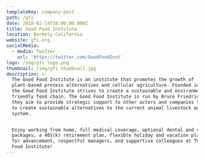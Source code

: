 ```yaml
---
templateKey: company-post
path: /gfi
date: 2018-02-14T16:00:00.000Z
title: Good Food Institute
location: Berkely California
website: gfi.org
socialMedia:
  - media: Twitter
    url: 'https://twitter.com/GoodFoodInst'
logo: /img/gfi logo.png
thumbnail: /img/gfi thumbnail.jpg
description: >-
  The Good Food Institute is an institute that promotes the growth of
  plant-based protein alternatives and cellular agriculture. Founded in 2016,
  the Good Food Institute strives to create a sustainable and environmentally
  friendly food chain. The Good Food Institute is run by Bruce Friedrich, and
  they aim to provide strategic support to other actors and companies that aim
  to create sustainable alternatives to the current animal livestock agriculture
  system. 


  Enjoy working from home, full medical coverage, optional dental and vision
  packages, a 401(k) retirement plan, flexible holiday and vacation plans, room
  for advancement, respectful managers, and supportive colleagues at The Good
  Food Institute!
---
```


